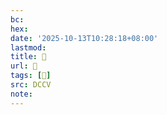 ```yaml
---
bc:
hex:
date: '2025-10-13T10:28:18+08:00'
lastmod:
title: 􅤶
url: 􅤶
tags: [𥴱]
src: DCCV
note:
---
```

